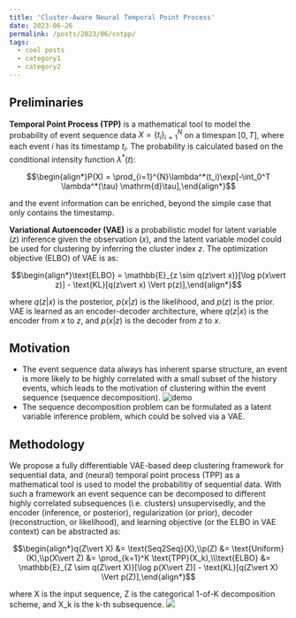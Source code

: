 ```yaml
---
title: 'Cluster-Aware Neural Temporal Point Process'
date: 2023-06-26
permalink: /posts/2023/06/cntpp/
tags:
  - cool posts
  - category1
  - category2
---
```


<!-- ## Cluster-Aware Neural Temporal Point Process -->

## Preliminaries 

**Temporal Point Process (TPP)** is a mathematical tool to model the probability of event sequence data  $X = \{t_i\}_{i=1}^{N}$ on a timespan $[0, T]$, where each event $i$ has its timestamp $t_i$. The probability is calculated based on the conditional intensity function $\lambda^*(t)$:

$$\begin{align*}P(X) = \prod_{i=1}^{N}\lambda^*(t_i)\exp[-\int_0^T \lambda^*(\tau) \mathrm{d}\tau],\end{align*}$$ 

and the event information can be enriched, beyond the simple case that only contains the timestamp.

**Variational Autoencoder (VAE)** is a probabilistic model for latent variable ($z$) inference given the observation ($x$), and the latent variable model could be used for clustering by inferring the cluster index $z$. The optimization objective (ELBO) of VAE is as: 

$$\begin{align*}\text{ELBO} = \mathbb{E}_{z \sim q(z\vert x)}[\log p(x\vert z)] - \text{KL}[q(z\vert x) \Vert   p(z)],\end{align*}$$ 

where $q(z\vert x)$ is the posterior, $p(x\vert z)$ is the likelihood, and $p(z)$ is the prior. VAE is learned as an encoder-decoder architecture, where $q(z\vert x)$ is the encoder from $x$ to $z$, and $p(x\vert z)$ is the decoder from $z$ to $x$.

## Motivation

- The event sequence data always has inherent sparse structure, an event is more likely to be highly correlated with a small subset of the history events, which leads to the motivation of clustering within the event sequence (sequence decomposition). ![demo](https://raw.githubusercontent.com/Arthur-99/Arthur-99.github.io/master/_posts//cluster.png)
- The sequence decomposition problem can be formulated as a latent variable inference problem, which could be solved via a VAE.

## Methodology

We propose a fully differentiable VAE-based deep clustering framework for sequential data, and (neural) temporal point process (TPP) as a mathematical tool is used to model the probabilitiy of sequential data. With such a framework an event sequence can be decomposed to different highly correlated subsequences (i.e. clusters) unsupervisedly, and the encoder (inference, or posterior), regularization (or prior), decoder (reconstruction, or likelihood), and learning objective (or the ELBO in VAE context) can be abstracted as: 

$$\begin{align*}q(Z\vert X) &= \text{Seq2Seq}(X),\\p(Z)   &= \text{Uniform}(K),\\p(X\vert Z) &= \prod_{k=1}^K \text{TPP}(X_k),\\\text{ELBO} &= \mathbb{E}_{Z \sim q(Z\vert X)}[\log p(X\vert Z)] - \text{KL}[q(Z\vert X) \Vert   p(Z)],\end{align*}$$ 

where X is the input sequence, Z is the categorical 1-of-K decomposition scheme, and X_k is the k-th subsequence.
![](https://raw.githubusercontent.com/Arthur-99/Arthur-99.github.io/master/_posts//demo.png)